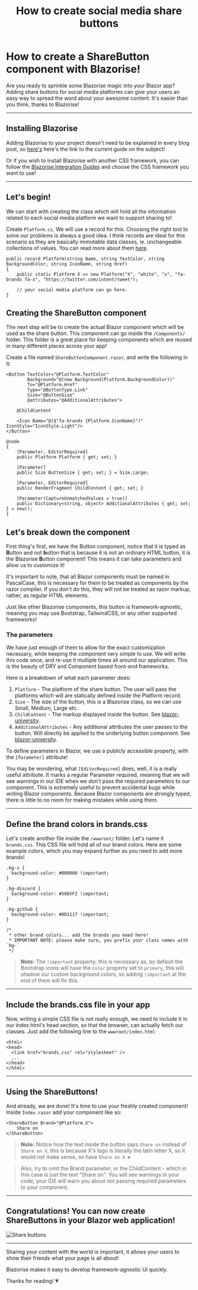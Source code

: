 ﻿---
title: How to create social media share buttons
description: Discover how to create social media share buttons for your Blazor app! using the framework-agnostic component library Blazorise!
permalink: /blog/how-to-create-social-media-share-buttons
canonical: /blog/how-to-create-social-media-share-buttons
image-url: img/how-to-create-social-media-share-buttons.png
image-title: How to create social media share buttons with Blazorise
author-name: Giorgi
author-image: "/assets/img/authors/giorgi.png"
posted-on: Jun 12th, 2024
read-time: 5 min
---

# How to create a ShareButton component with Blazorise!

Are you ready to sprinkle some Blazorise magic into your Blazor app? Adding share buttons for social media platforms can give your users an easy way to spread the word about your awesome content. It's easier than you think, thanks to Blazorise!

---

## Installing Blazorise

Adding Blazorise to your project doesn't need to be explained in every blog post, so [here's](/docs/start) here's the link to the current guide on the subject!

Or if you wish to install Blazorise with another CSS framework, you can follow the [Blazorise Integration Guides](/docs/usage) and choose the CSS framework you want to use!

---

## Let's begin!

We can start with creating the class which will hold all the information related to each social media platform we want to support sharing to!

Create `Platform.cs`. We will use a record for this. Choosing the right tool to solve our problems is always a good idea. I think records are ideal for this scenario as they are basically immutable data classes, ie. unchangeable collections of values. You can read more about them [here](https://learn.microsoft.com/en-us/dotnet/csharp/language-reference/builtin-types/record).

```cs|Platform
public record Platform(string Name, string TextColor, string BackgroundColor, string IconName, string Href)
{
    public static Platform X => new Platform("X", "white", "x", "fa-brands fa-x", "https://twitter.com/intent/tweet");
    
    // your social media platform can go here.
}
```

## Creating the ShareButton component

The next step will be to create the actual Blazor component which will be used as the share button. This component can go inside the `/Components/` folder. This folder is a great place for keeping components which are reused in many different places across your app! 

Create a file named `ShareButtonComponent.razor`, and write the following in it:

```html|ShareButtonComponentMarkup
<Button TextColor="@Platform.TextColor"
        Background="@(new Background(Platform.BackgroundColor))"
        To="@Platform.Href"
        Type="@ButtonType.Link"
        Size="@ButtonSize"
        @attributes="@AdditionalAttributes">

    @ChildContent

    <Icon Name="@($"fa-brands {Platform.IconName}")" IconStyle="IconStyle.Light"/>
</Button>
```
```cs|ShareButtonComponentCode
@code
{
    [Parameter, EditorRequired]
    public Platform Platform { get; set; }

    [Parameter]
    public Size ButtonSize { get; set; } = Size.Large;

    [Parameter, EditorRequired]
    public RenderFragment ChildContent { get; set; }

    [Parameter(CaptureUnmatchedValues = true)]
    public Dictionary<string, object> AdditionalAttributes { get; set; } = new();
}
```

## Let's break down the component

First thing's first, we have the Button component, notice that it is typed as **B**utton and not **b**utton that is because it is not an ordinary HTML button, it is the Blazorise **B**utton component! This means it can take parameters and allow us to customize it!

It's important to note, that all Blazor components must be named in PascalCase, this is necessary for them to be treated as components by the razor compiler. If you don't do this, they will not be treated as razor markup, rather, as regular HTML elements.

Just like other Blazorise components, this button is framework-agnostic, meaning you may use Bootstrap, TailwindCSS, or any other supported frameworks!

### The parameters

We have just enough of them to allow for the exact customization necessary, while keeping the component very simple to use. We will write this code once, and re-use it multiple times all around our application. This is the beauty of DRY and Component based front-end frameworks.

Here is a breakdown of what each parameter does:
1. `Platform` - The platform of the share button. The user will pass the platforms which will are statically defined inside the Platform record.
2. `Size` - The size of the button, this is a Blazorise class, so we can use Small, Medium, Large etc.
3. `ChildContent` - The markup displayed inside the button. See [blazor-university](https://blazor-university.com/templating-components-with-renderfragements/).
4. `AdditionalAttributes` - Any additional attributes the user passes to the button. Will directly be applied to the underlying button component. See [blazor-university](https://blazor-university.com/components/capturing-unexpected-parameters/).

To define parameters in Blazor, we use a publicly accessible property, with the `[Parameter]` attribute!

You may be wondering, what `[EditorRequired]` does, well, it is a really useful attribute. It marks a regular Parameter required, meaning that we will see warnings in our IDE when we don't pass the required parameters to our component. This is extremely useful to prevent accidental bugs while writing Blazor components. Because Blazor components are strongly typed, there is little to no room for making mistakes while using them.

---

## Define the brand colors in brands.css

Let's create another file inside the `/wwwroot/` folder. Let's name it `brands.css`. This CSS file will hold all of our brand colors. Here are some example colors, which you may expand further as you need to add more brands!

```html|Brands
.bg-x {
  background-color: #000000 !important;
}

.bg-discord {
  background-color: #5865F2 !important;
}

.bg-github {
  background-color: #0D1117 !important;
}

/* 
 * other brand colors... add the brands you need here!
 * IMPORTANT NOTE: please make sure, you prefix your class names with `bg-` 
 */
```

> **Note:** The `!important` property, this is necessary as, by default the Bootstrap icons will have the `Color` property set to `primary`, this will shadow our custom background colors, so adding `!important` at the end of them will fix this.

---

## Include the brands.css file in your app

Now, writing a simple CSS file is not really enough, we need to include it in our index.html's head section, so that the browser, can actually fetch our classes. Just add the following line to the `wwwroot/index.html`

```html|IndexhtmlHeadSection
<html>
<head>
  <link href="brands.css" rel="stylesheet" />
  ...
</head>
</html>
```

---

## Using the ShareButtons!

And already, we are done! It's time to use your freshly created component! Inside `Index.razor` add your component like so:

```html|ShareButtonUsage
<ShareButton Brand="@Platform.X">
    Share on
</ShareButton>
```

> **Note:** Notice how the text inside the button says `Share on` instead of `Share on X`, this is because X's logo is literally the latin letter X, so it would not make sense, so have `Share on X ✖`

> Also, try to omit the Brand parameter, or the ChildContent - which in this case is just the text "Share on". You will see warnings in your code, your IDE will warn you about not passing required parameters to your component.

---

## Congratulations! You can now create ShareButtons in your Blazor web application!

![Share buttons](img/blog/2024-05-17/share-buttons.png)

---

Sharing your content with the world is important, it allows your users to show their friends what your page is all about! 

Blazorise makes it easy to develop framework-agnostic UI quickly.

Thanks for reading! 💗